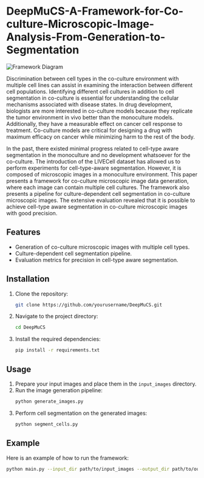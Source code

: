 # DeepMuCS-A-Framework-for-Co-culture-Microscopic-Image-Analysis-From-Generation-to-Segmentation

![Framework Diagram](images/framework_diagram.png)

Discrimination between cell types in the co-culture environment with multiple cell lines can assist in examining the interaction between different cell populations. Identifying different cell cultures in addition to cell segmentation in co-culture is essential for understanding the cellular mechanisms associated with disease states. In drug development, biologists are more interested in co-culture models because they replicate the tumor environment in vivo better than the monoculture models. Additionally, they have a measurable effect on cancer cell response to treatment. Co-culture models are critical for designing a drug with maximum efficacy on cancer while minimizing harm to the rest of the body.

In the past, there existed minimal progress related to cell-type aware segmentation in the monoculture and no development whatsoever for the co-culture. The introduction of the LIVECell dataset has allowed us to perform experiments for cell-type-aware segmentation. However, it is composed of microscopic images in a monoculture environment. This paper presents a framework for co-culture microscopic image data generation, where each image can contain multiple cell cultures. The framework also presents a pipeline for culture-dependent cell segmentation in co-culture microscopic images. The extensive evaluation revealed that it is possible to achieve cell-type aware segmentation in co-culture microscopic images with good precision.

## Features

- Generation of co-culture microscopic images with multiple cell types.
- Culture-dependent cell segmentation pipeline.
- Evaluation metrics for precision in cell-type aware segmentation.

## Installation

1. Clone the repository:
    ```bash
    git clone https://github.com/yourusername/DeepMuCS.git
    ```
2. Navigate to the project directory:
    ```bash
    cd DeepMuCS
    ```
3. Install the required dependencies:
    ```bash
    pip install -r requirements.txt
    ```

## Usage

1. Prepare your input images and place them in the `input_images` directory.
2. Run the image generation pipeline:
    ```bash
    python generate_images.py
    ```
3. Perform cell segmentation on the generated images:
    ```bash
    python segment_cells.py
    ```

## Example

Here is an example of how to run the framework:
```bash
python main.py --input_dir path/to/input_images --output_dir path/to/output_images
